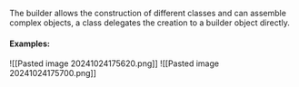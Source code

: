 The builder allows the construction of different classes and can assemble complex objects, a class delegates the creation to a builder object directly.

#### Examples:
![[Pasted image 20241024175620.png]]
![[Pasted image 20241024175700.png]]